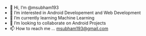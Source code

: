 - 👋 Hi, I’m @msubham193
- 👀 I’m interested in Android Developement and Web Development
- 🌱 I’m currently learning Machine Learning
- 💞️ I’m looking to collaborate on Android Projects 
- 📫 How to reach me ... msubham193@gmail.com

<!---
msubham193/msubham193 is a ✨ special ✨ repository because its `README.md` (this file) appears on your GitHub profile.
You can click the Preview link to take a look at your changes.
--->
